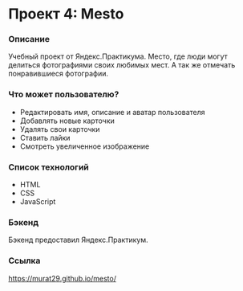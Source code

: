 # Проект 4: Mesto 
 
### Описание 
Учебный проект от Яндекс.Практикума. Место, где люди могут делиться фотографиями своих любимых мест. А так же отмечать понравившиеся фотографии.

### Что может пользователю?
* Редактировать имя, описание и аватар пользователя
* Добавлять новые карточки
* Удалять свои карточки
* Ставить лайки
* Смотреть увеличенное изображение
 
### Список технологий
* HTML
* CSS
* JavaScript

### Бэкенд
Бэкенд предоставил Яндекс.Практикум.

### Ссылка 

https://murat29.github.io/mesto/
